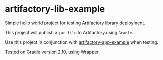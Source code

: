 # artifactory-lib-example

Simple hello world project for testing [Artifactory][artifactory] library deployment.

This project will publish a `jar file` to Artifactory using `Gradle`.

Use this project in conjunction with [artifactory-app-example][app-example] when testing.

Tested on Gradle version 2.10, using Wrapper.

[artifactory]: https://www.jfrog.com/open-source/
[app-example]: http://---

